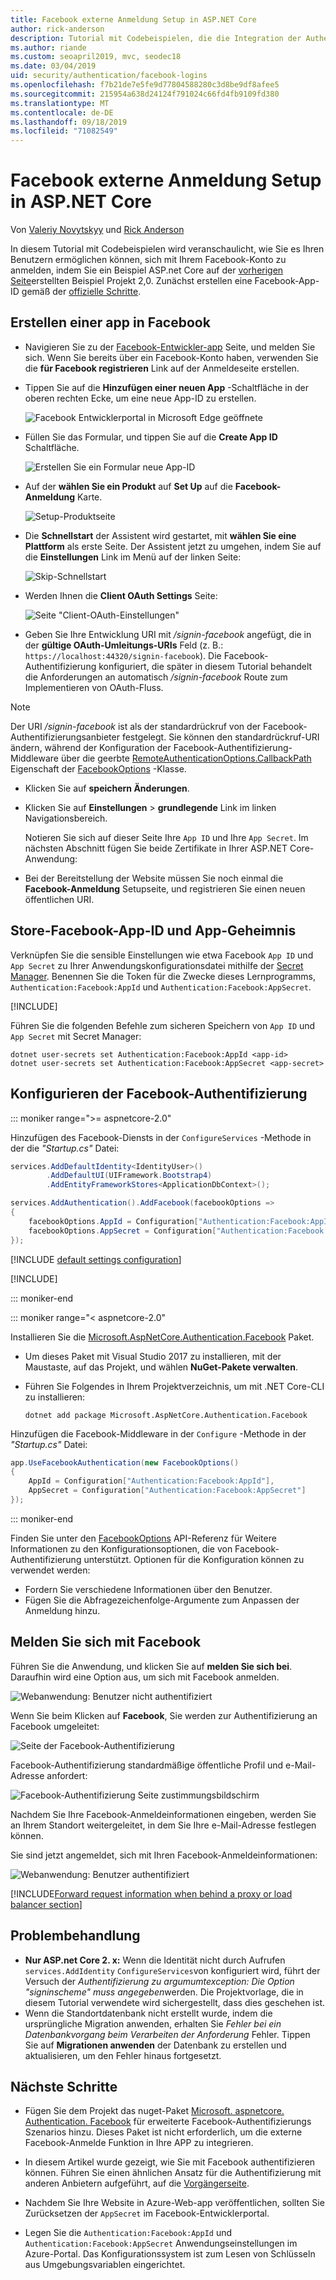 ```yaml
---
title: Facebook externe Anmeldung Setup in ASP.NET Core
author: rick-anderson
description: Tutorial mit Codebeispielen, die die Integration der Authentifizierung von Facebook-Konto Benutzern in eine vorhandene ASP.net Core-App veranschaulichen.
ms.author: riande
ms.custom: seoapril2019, mvc, seodec18
ms.date: 03/04/2019
uid: security/authentication/facebook-logins
ms.openlocfilehash: f7b21de7e5fe9d77804588280c3d8be9df8afee5
ms.sourcegitcommit: 215954a638d24124f791024c66fd4fb9109fd380
ms.translationtype: MT
ms.contentlocale: de-DE
ms.lasthandoff: 09/18/2019
ms.locfileid: "71082549"
---
```

# <a name="facebook-external-login-setup-in-aspnet-core"></a>Facebook externe Anmeldung Setup in ASP.NET Core

Von [Valeriy Novytskyy](https://github.com/01binary) und [Rick Anderson](https://twitter.com/RickAndMSFT)

In diesem Tutorial mit Codebeispielen wird veranschaulicht, wie Sie es Ihren Benutzern ermöglichen können, sich mit Ihrem Facebook-Konto zu anmelden, indem Sie ein Beispiel ASP.net Core auf der [vorherigen Seite](xref:security/authentication/social/index)erstellten Beispiel Projekt 2,0. Zunächst erstellen eine Facebook-App-ID gemäß der [offizielle Schritte](https://developers.facebook.com).

## <a name="create-the-app-in-facebook"></a>Erstellen einer app in Facebook

* Navigieren Sie zu der [Facebook-Entwickler-app](https://developers.facebook.com/apps/) Seite, und melden Sie sich. Wenn Sie bereits über ein Facebook-Konto haben, verwenden Sie die **für Facebook registrieren** Link auf der Anmeldeseite erstellen.

* Tippen Sie auf die **Hinzufügen einer neuen App** -Schaltfläche in der oberen rechten Ecke, um eine neue App-ID zu erstellen.

   ![Facebook Entwicklerportal in Microsoft Edge geöffnete](index/_static/FBMyApps.png)

* Füllen Sie das Formular, und tippen Sie auf die **Create App ID** Schaltfläche.

  ![Erstellen Sie ein Formular neue App-ID](index/_static/FBNewAppId.png)

* Auf der **wählen Sie ein Produkt** auf **Set Up** auf die **Facebook-Anmeldung** Karte.

  ![Setup-Produktseite](index/_static/FBProductSetup.png)

* Die **Schnellstart** der Assistent wird gestartet, mit **wählen Sie eine Plattform** als erste Seite. Der Assistent jetzt zu umgehen, indem Sie auf die **Einstellungen** Link im Menü auf der linken Seite:

  ![Skip-Schnellstart](index/_static/FBSkipQuickStart.png)

* Werden Ihnen die **Client OAuth Settings** Seite:

  ![Seite "Client-OAuth-Einstellungen"](index/_static/FBOAuthSetup.png)

* Geben Sie Ihre Entwicklung URI mit */signin-facebook* angefügt, die in der **gültige OAuth-Umleitungs-URIs** Feld (z. B.: `https://localhost:44320/signin-facebook`). Die Facebook-Authentifizierung konfiguriert, die später in diesem Tutorial behandelt die Anforderungen an automatisch */signin-facebook* Route zum Implementieren von OAuth-Fluss.

> [!NOTE]
> Der URI */signin-facebook* ist als der standardrückruf von der Facebook-Authentifizierungsanbieter festgelegt. Sie können den standardrückruf-URI ändern, während der Konfiguration der Facebook-Authentifizierung-Middleware über die geerbte [RemoteAuthenticationOptions.CallbackPath](/dotnet/api/microsoft.aspnetcore.authentication.remoteauthenticationoptions.callbackpath) Eigenschaft der [FacebookOptions](/dotnet/api/microsoft.aspnetcore.authentication.facebook.facebookoptions) -Klasse.

* Klicken Sie auf **speichern Änderungen**.

* Klicken Sie auf **Einstellungen** > **grundlegende** Link im linken Navigationsbereich.

  Notieren Sie sich auf dieser Seite Ihre `App ID` und Ihre `App Secret`. Im nächsten Abschnitt fügen Sie beide Zertifikate in Ihrer ASP.NET Core-Anwendung:

* Bei der Bereitstellung der Website müssen Sie noch einmal die **Facebook-Anmeldung** Setupseite, und registrieren Sie einen neuen öffentlichen URI.

## <a name="store-facebook-app-id-and-app-secret"></a>Store-Facebook-App-ID und App-Geheimnis

Verknüpfen Sie die sensible Einstellungen wie etwa Facebook `App ID` und `App Secret` zu Ihrer Anwendungskonfigurationsdatei mithilfe der [Secret Manager](xref:security/app-secrets). Benennen Sie die Token für die Zwecke dieses Lernprogramms, `Authentication:Facebook:AppId` und `Authentication:Facebook:AppSecret`.

[!INCLUDE[](~/includes/environmentVarableColon.md)]

Führen Sie die folgenden Befehle zum sicheren Speichern von `App ID` und `App Secret` mit Secret Manager:

```dotnetcli
dotnet user-secrets set Authentication:Facebook:AppId <app-id>
dotnet user-secrets set Authentication:Facebook:AppSecret <app-secret>
```

## <a name="configure-facebook-authentication"></a>Konfigurieren der Facebook-Authentifizierung

::: moniker range=">= aspnetcore-2.0"

Hinzufügen des Facebook-Diensts in der `ConfigureServices` -Methode in der die *"Startup.cs"* Datei:

```csharp
services.AddDefaultIdentity<IdentityUser>()
        .AddDefaultUI(UIFramework.Bootstrap4)
        .AddEntityFrameworkStores<ApplicationDbContext>();

services.AddAuthentication().AddFacebook(facebookOptions =>
{
    facebookOptions.AppId = Configuration["Authentication:Facebook:AppId"];
    facebookOptions.AppSecret = Configuration["Authentication:Facebook:AppSecret"];
});
```

[!INCLUDE [default settings configuration](includes/default-settings.md)]

[!INCLUDE[](includes/chain-auth-providers.md)]

::: moniker-end

::: moniker range="< aspnetcore-2.0"

Installieren Sie die [Microsoft.AspNetCore.Authentication.Facebook](https://www.nuget.org/packages/Microsoft.AspNetCore.Authentication.Facebook) Paket.

* Um dieses Paket mit Visual Studio 2017 zu installieren, mit der Maustaste, auf das Projekt, und wählen **NuGet-Pakete verwalten**.
* Führen Sie Folgendes in Ihrem Projektverzeichnis, um mit .NET Core-CLI zu installieren:

   `dotnet add package Microsoft.AspNetCore.Authentication.Facebook`

Hinzufügen die Facebook-Middleware in der `Configure` -Methode in der *"Startup.cs"* Datei:

```csharp
app.UseFacebookAuthentication(new FacebookOptions()
{
    AppId = Configuration["Authentication:Facebook:AppId"],
    AppSecret = Configuration["Authentication:Facebook:AppSecret"]
});
```

::: moniker-end

Finden Sie unter den [FacebookOptions](/dotnet/api/microsoft.aspnetcore.builder.facebookoptions) API-Referenz für Weitere Informationen zu den Konfigurationsoptionen, die von Facebook-Authentifizierung unterstützt. Optionen für die Konfiguration können zu verwendet werden:

* Fordern Sie verschiedene Informationen über den Benutzer.
* Fügen Sie die Abfragezeichenfolge-Argumente zum Anpassen der Anmeldung hinzu.

## <a name="sign-in-with-facebook"></a>Melden Sie sich mit Facebook

Führen Sie die Anwendung, und klicken Sie auf **melden Sie sich bei**. Daraufhin wird eine Option aus, um sich mit Facebook anmelden.

![Webanwendung: Benutzer nicht authentifiziert](index/_static/DoneFacebook.png)

Wenn Sie beim Klicken auf **Facebook**, Sie werden zur Authentifizierung an Facebook umgeleitet:

![Seite der Facebook-Authentifizierung](index/_static/FBLogin.png)

Facebook-Authentifizierung standardmäßige öffentliche Profil und e-Mail-Adresse anfordert:

![Facebook-Authentifizierung Seite zustimmungsbildschirm](index/_static/FBLoginDone.png)

Nachdem Sie Ihre Facebook-Anmeldeinformationen eingeben, werden Sie an Ihrem Standort weitergeleitet, in dem Sie Ihre e-Mail-Adresse festlegen können.

Sie sind jetzt angemeldet, sich mit Ihren Facebook-Anmeldeinformationen:

![Webanwendung: Benutzer authentifiziert](index/_static/Done.png)

[!INCLUDE[Forward request information when behind a proxy or load balancer section](includes/forwarded-headers-middleware.md)]

## <a name="troubleshooting"></a>Problembehandlung

* **Nur ASP.net Core 2. x:** Wenn die Identität nicht durch Aufrufen `services.AddIdentity` `ConfigureServices`von konfiguriert wird, führt der Versuch der *Authentifizierung zu argumumtexception: Die Option "signinscheme" muss angegeben*werden. Die Projektvorlage, die in diesem Tutorial verwendete wird sichergestellt, dass dies geschehen ist.
* Wenn die Standortdatenbank nicht erstellt wurde, indem die ursprüngliche Migration anwenden, erhalten Sie *Fehler bei ein Datenbankvorgang beim Verarbeiten der Anforderung* Fehler. Tippen Sie auf **Migrationen anwenden** der Datenbank zu erstellen und aktualisieren, um den Fehler hinaus fortgesetzt.

## <a name="next-steps"></a>Nächste Schritte

* Fügen Sie dem Projekt das nuget-Paket [Microsoft. aspnetcore. Authentication. Facebook](https://www.nuget.org/packages/Microsoft.AspNetCore.Authentication.Facebook) für erweiterte Facebook-Authentifizierungs Szenarios hinzu. Dieses Paket ist nicht erforderlich, um die externe Facebook-Anmelde Funktion in Ihre APP zu integrieren. 

* In diesem Artikel wurde gezeigt, wie Sie mit Facebook authentifizieren können. Führen Sie einen ähnlichen Ansatz für die Authentifizierung mit anderen Anbietern aufgeführt, auf die [Vorgängerseite](xref:security/authentication/social/index).

* Nachdem Sie Ihre Website in Azure-Web-app veröffentlichen, sollten Sie Zurücksetzen der `AppSecret` im Facebook-Entwicklerportal.

* Legen Sie die `Authentication:Facebook:AppId` und `Authentication:Facebook:AppSecret` Anwendungseinstellungen im Azure-Portal. Das Konfigurationssystem ist zum Lesen von Schlüsseln aus Umgebungsvariablen eingerichtet.
